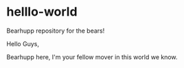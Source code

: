 # helllo-world
Bearhupp repository for the bears!

Hello Guys,

Bearhupp here, I'm your fellow mover in this world we know.
